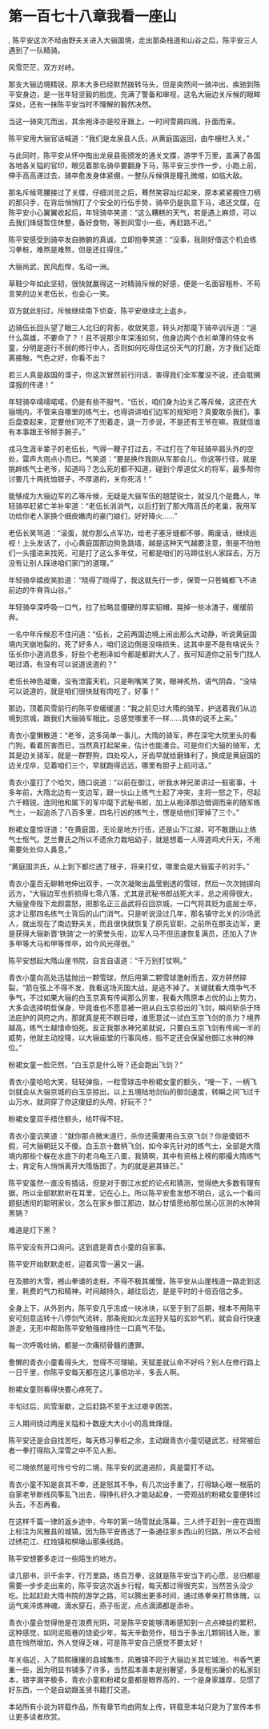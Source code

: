 # 第一百七十八章我看一座山
,  陈平安这次不经由野夫关进入大骊国境，走出那条栈道和山谷之后，陈平安三人遇到了一队精骑。
   风雪茫茫，双方对峙。
   那支大骊边境精锐，原本大多已经默然拨转马头，但是突然间一骑冲出，疾驰到陈平安身边，是一张年轻坚毅的脸庞，充满了警备和审视，这名大骊边关斥候的眼眸深处，还有一抹陈平安当时不理解的毅然决然。
   当这一骑突兀而出，其余袍泽亦是咬牙跟上，一时间雪屑四溅，扑面而来。
   陈平安用大骊官话喊道：“我们是龙泉县人氏，从黄庭国返回，由牛栅栏入关。”
   与此同时，陈平安从怀中掏出龙泉县衙颁发的通关文牒，游学千万里，盖满了各国各地各关隘的官印，眼见着那名骑卒要翻身下马，陈平安三步作一步，小跑上前，伸手高高递过去，骑卒愈发身体紧绷，一整队斥候俱是瞳孔微缩，如临大敌。
   那名斥候弯腰接过了关牒，仔细浏览之后，蓦然笑容灿烂起来，原本紧紧握住刀柄的那只手，在背后悄悄打了个安全的行伍手势，骑卒仍是执意下马，递还文牒，在陈平安小心翼翼收起后，年轻骑卒笑道：“这么糟糕的天气，若是遇上麻烦，可以去我们烽燧暂住休整，备好食物，等到风雪小一些，再赶路不迟。”
   陈平安感受到骑卒发自肺腑的真诚，立即抱拳笑道：“没事，我刚好借这个机会练习拳桩，难熬是难熬，但是还扛得住。”
   大骊尚武，民风彪悍，名动一洲。
   草鞋少年如此坚韧，很快就赢得这一对精骑斥候的好感，便是一名面容粗朴、不苟言笑的边关老伍长，也会心一笑。
   双方就此别过，斥候继续南下侦查，陈平安继续北上返乡。
   边骑伍长回头望了眼三人北归的背影，收敛笑意，转头对那麾下骑卒训斥道：“逞什么英雄，不要命了？！且不说那少年深浅如何，他身边两个衣衫单薄的侍女书童，分明是道行不弱的修行中人，否则如何吃得住这份天气的打磨，方才我们近距离接触，气色之好，你看不出？
   若三人真是敌国的谍子，你这次冒然前行问话，害得我们全军覆没不说，还会耽搁谍报的传递！”
   年轻骑卒嚅嚅喏喏，仍是有些不服气，“伍长，咱们身为边关乙等斥候，这还在大骊境内，不管来自哪里的练气士，也得讲讲咱们边军的规矩吧？真要敢杀我们，事后盘查起来，定要他们吃不了兜着走，退一万步说，不是还有王爷在嘛，我就信谁有本事跟王爷掰手腕子。”
   戎马生涯半辈子的老伍长，气得一鞭子打过去，不过打在了年轻骑卒肩头外的空处，雷声大雨点小而已，气笑道：“要是换作我刚从军那会儿，你这等行径，就是挑衅练气士老爷，知道吗？怎么死的都不知道，碰到个厚道仗义的将军，最多帮你讨要几十两抚恤银子，不厚道的，关你死活！”
   能够成为大骊边军的乙等斥候，无疑是大骊军伍的翘楚锐士，就没几个是蠢人，年轻骑卒赶紧亡羊补牢道：“老伍长消消气，以后打到了那大隋高氏的老巢，我用军功给你老人家换个细皮嫩肉的豪门娘们，好好降火……”
   老伍长笑骂道：“滚蛋，就你那么点军功，给老子塞牙缝都不够，甭废话，继续巡视！上头发话了，小心黄庭国那边狗急跳墙，越是这种天气越要注意，倒是不怕他们一头撞进来找死，可是打了这么多年仗，可都是咱们的马蹄往别人家踩去，万万没有让别人踩进咱们家门的道理。”
   年轻骑卒嬉皮笑脸道：“晓得了晓得了，我这就先行一步，保管一只苍蝇都飞不进前边的牛脊背山谷。”
   年轻骑卒深呼吸一口气，拉了拉略显僵硬的厚实貂帽，晃掉一些冰渣子，缓缓前奔。
   一名中年斥候忍不住问道：“伍长，之前两国边境上闹出那么大动静，听说黄庭国境内天崩地裂的，死了好多人，咱们这边倒是没啥损失，这其中是不是有啥说头？伍长你小道消息多，好些个老袍泽如今都是都尉大人了，我可知道你之前专门找人喝过酒，有没有可以说道说道的？”
   老伍长神色凝重，没有泄露天机，只是咧嘴笑了笑，眼神炙热，语气阴森，“没啥可以说道的，就是咱们很快就有肉吃了，好事！”
   那边，顶着风雪前行的陈平安缓缓道：“我之前见过大隋的骑军，护送着我们从边境到京城，跟我们大骊骑军相比，总感觉哪里不一样……具体的说不上来。”
   青衣小童懒散道：“老爷，这多简单一事儿，大隋的骑军，养在深宅大院里头的看门狗，看着厉害而已，当然真打起架来，估计也能凑合。可是你们大骊的骑军，尤其是边关骑军，就是一群野狗，四处咬人，牙齿早就给磨锋利了，换成是黄庭国的边关戊卒，见着咱们三个，早就跑得远远，哪里有胆子上前问话。”
   青衣小童打了个哈欠，随口说道：“以前在御江，听我水神兄弟讲过一桩密事，十多年前，大隋北边有一支边军，跟一伙山上练气士起了冲突，主将一怒之下，尽起六千精锐，连同他和属下的军中麾下武秘书郎，加上从袍泽那边借调而来的随军练气士，一起追杀了八百多里，四名行凶的练气士，愣是给他们宰掉了三个。”
   粉裙女童惊讶道：“在黄庭国，无论是地方行伍，还是山下江湖，可不敢跟山上练气士怄气。芝兰曹氏之所以不遗余力栽培幼子，就是想着一人得道鸡犬升天，不用需要处处仰人鼻息。”
   “黄庭国洪氏，从上到下都烂透了根子，将来打仗，哪里会是大骊蛮子的对手。”
   青衣小童百无聊赖地伸出双手，一次次凝聚出晶莹剔透的雪球，然后一次次抛掷向远方，“大骊边军也折损得七零八落，尤其是武秘书郎战死大半，总之闹得很大，大骊皇帝陛下龙颜震怒，把那名正三品武将召回京城，一口气将其贬为底层士卒，这才让那四名练气士背后的山门消气。只是听说没过几年，那名镇守北关的沙场武人，就出现在了南边野夫关，而且很快就恢复了原先官职，之前所在那支边军，更是获得大骊新晋‘铁骑’之一的荣誉头衔，边军人马不但迅速恢复满员，还加入了许多甲等大马和甲等悍卒，如今风光得很。”
   陈平安想起大隋山崖书院，自言自语道：“千万别打仗啊。”
   青衣小童向高处迅猛抛出一颗雪球，然后用第二颗雪球激射而去，双方砰然碎裂，“箭在弦上不得不发，我看这场灭国大战，是逃不掉了。关键就看大隋争气不争气，不过如果大骊的白玉京真有传闻那么厉害，我看大隋原本占优的山上势力，大多会选择明哲保身，毕竟谁也不愿意被一把从白玉京掠出的飞剑，瞬间斩杀于阵法庇护的洞府之内，那就真是死不瞑目喽，谁愿意试一试白玉京飞剑的杀力？境界越高，练气士越惜命怕死。反正我那水神兄弟就说，只要白玉京飞剑有传闻一半的威势，他就主动投降，以大骊庙堂的行事风格，指不定还会保留他御江水神的神位。”
   粉裙女童一脸茫然，“白玉京是什么呀？还会跑出飞剑？”
   青衣小童哈哈大笑，轻轻弹指，一粒雪球击中粉裙女童的额头，“嗖一下，一柄飞剑就会从大骊京城的白玉京掠出，以上五境陆地剑仙的御剑速度，转瞬之间飞过千山万水，就洞穿了你这傻妞的头颅，好玩不？”
   粉裙女童双手捂住额头，给吓得不轻。
   青衣小童讥笑道：“就你那点微末道行，杀你还需要用白玉京飞剑？你是傻妞不假，可大骊朝廷又不傻。白玉京十数柄飞剑，如今率先针对的练气士，全部是大隋境内那些个躲在水底下的老乌龟王八蛋，我猜啊，其中有资格上榜的那撮大隋练气士，肯定有人悄悄离开大隋版图了，为的就是避其锋芒。”
   陈平安虽然一直没有插话，但是对于御江水蛇的论点和猜测，觉得绝大多数有理有据，所以全部默默听在耳里，记在心上。所以陈平安愈发想不明白，这么一个看问题挺透彻的聪明家伙，怎么在家乡御江那边，就心甘情愿给那位居心叵测的水神背黑锅？
   难道是灯下黑？
   陈平安没有开口询问。这到底是青衣小童的自家事。
   陈平安开始默默走桩，迎着风雪一遍又一遍。
   在及膝的大雪，撼山拳谱的走桩，不得不极其缓慢，陈平安从山崖栈道一路走到这里，耗费的气力和精神，时间越持久，越往后边，是是平时的十倍百倍之多。
   全身上下，从外到内，陈平安几乎冻成一块冰块，以至于到了后期，根本不用陈平安可刻意运转十八停剑气流转，那条宛如火龙巡狩关隘的玄妙气机，就会自行快速游走，无形中帮助陈平安勉强维持住一口真气不坠。
   每一次呼吸吐纳，都是一次痛彻骨髓的遭罪。
   惫懒的青衣小童看得头大，觉得不可理喻，天赋差就认命不好吗？别人在修行路上一日千里，你陈平安每天都在这儿事倍功半，多丢人啊。
   粉裙女童则看得快要心疼死了。
   半旬过后，风雪渐歇，之后赶路不至于太过艰辛困苦。
   三人期间绕过两座关隘和十数座大大小小的高耸烽燧。
   陈平安还是会自找苦吃，每天练习拳桩之余，主动跟青衣小童切磋武艺，经常被后者一拳打得陷入深雪之中不见人影。
   可二境依然是可怜兮兮的二境，陈平安的武道进阶，真是雷打不动。
   青衣小童不知是哀其不幸，还是怒其不争，有几次出手重了，打得缺心眼一根筋的自家老爷断线风筝乱飞出去，得挣扎好久才能站起身，一旁观战的粉裙女童便转过头去，不忍再看。
   在这样千篇一律的返乡途中，今年的第一场雪就此落幕，三人终于赶到一座在舆图上标注为风雅县的城镇，因为陈平安拣选了一条通往家乡西山的归路，所以不会经过绣花江、红烛镇和棋墩山那条线路。
   陈平安想要多走过一些陌生的地方。
   读几部书，识千余字，行万里路，练百万拳，这就是陈平安当下的心愿，总归都是需要一步步走出来的，陈平安这次返乡行程，每天都过得很充实，当然苦头没少吃。比起赶赴大隋书院的游学之路，可以腾出更多时间，通过练拳来打熬体魄，以运气来淬炼神魂，滴水穿石，燕子衔泥，点点滴滴都是添补。
   青衣小童会觉得他是在浪费光阴，可是陈平安能够清晰感知到一点点裨益的累积，这种感觉，如同泥瓶巷的烧瓷少年，每天辛勤劳作，相当于多出几颗铜钱入账，家底在悄然增加，外人觉得乏味，可是陈平安自己感觉不要太好！
   年关临近，入了熙熙攘攘的县城集市，风雅镇不同于大骊边关其它城池，书香气更重一些，因为明显书铺多了许多，当然孤本善本是别奢望，多是粗劣廉价的私家刻本，错字漏字极多，青衣小童和粉裙女童都是眼界高的，一个是身家雄厚，见惯了好东西，一个是自幼跟圣贤书籍打交道。
  本站所有小说为转载作品，所有章节均由网友上传，转载至本站只是为了宣传本书让更多读者欣赏。